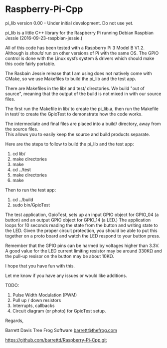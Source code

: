 # Raspberry-Pi-Cpp
pi_lib version 0.00 - Under initial development. Do not use yet.

pi_lib is a little C++ library for the Raspberry Pi running Debian Raspbian Jessie (2016-09-23-raspbian-jessie.)

All of this code has been tested with a Raspberry Pi 3 Model B V1.2.  Although is *should* run on other versions of Pi with the same OS.
The GPIO control is done with the Linux sysfs system & drivers which should make this code fairly portable.

The Rasbain Jessie release that I am using does not natively come with CMake, so we use Makefiles to build the pi_lib and the test app.

There are Makefiles in the lib/ and test/ directories.  We build "out of source", meaning that the 
output of the build is not mixed in with our source files.

The first run the Makefile in lib/ to create the pi_lib.a, then run the Makefile in test/ to create the GpioTest to demonstrate how the code works.

The intermediate and final files are placed into a build/ directory, away from the source files.  
This allows you to easily keep the source and build products separate.

Here are the steps to follow to build the pi_lib and the test app:

1. cd lib/
2. make directories
3. make
4. cd ../test
5. make directories
6. make

Then to run the test app:

1. cd ../build
2. sudo bin/GpioTest

The test application, GpioTest, sets up an input GPIO object for GPIO_04 (a button) and an output GPIO object for GPIO_14 (a LED.)
The application loops for 10 seconds reading the state from the button and writing state to the LED.  Given the proper circuit protection, you should be able to put this together on a proto board and watch the LED respond to your button press.

Remember that the GPIO pins can be harmed by voltages higher than 3.3V.  A good value for the LED current limiting resistor may be around 330KΩ and the pull-up resisor on the button may be about 10KΩ.

I hope that you have fun with this.

Let me know if you have any issues or would like additions.

TODO:

1. Pulse Width Modulation (PWM)
2. Pull up / down resistors
3. Interrupts, callbacks
4. Circuit diagram (or photo) for GpioTest setup.

Regards,

Barrett Davis
Tree Frog Software
barrett@thefrog.com

https://github.com/barrettd/Raspberry-Pi-Cpp.git
